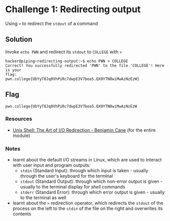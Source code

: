 # Challenge 1: Redirecting output
Using `>` to redirect the `stdout` of a command
## Solution
Invoke `echo PWN` and redirect its `stdout` to `COLLEGE` with `>`
```
hacker@piping~redirecting-output:~$ echo PWN > COLLEGE
Correct! You successfully redirected 'PWN' to the file 'COLLEGE'! Here is your
flag:
pwn.college{UbYyT8Jq0VhPiRc7dwpE3V7bea5.QX0YTN0wiMwAzNzEzW}
```
## Flag
`pwn.college{UbYyT8Jq0VhPiRc7dwpE3V7bea5.QX0YTN0wiMwAzNzEzW`
### Resources
- [Unix Shell: The Art of I/O Redirection - Benjamin Cane](https://web.archive.org/web/20220629044814/http://bencane.com:80/2012/04/16/unix-shell-the-art-of-io-redirection/) (for the entire module)
### Notes
- learnt about the default I/O streams in Linux, which are used to interact with user input and program outputs:
  - `stdin` (Standard Input): through which input is taken - usually through the user's keyboard for the terminal
  - `stdout` (Standard Output): through which non-error output is given - usually to the terminal display for _shell_ commands
  - `stderr` (Standard Error): through which error output is given - usually to the terminal as well
- learnt about the `>` redirection operator, which redirects the `stdout` of the process on the left to the `stdin` of the file on the right and overwrites its contents